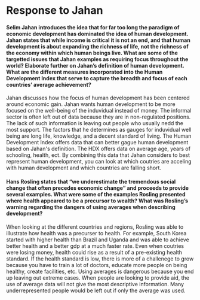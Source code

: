 # Response to Jahan

#### Selim Jahan introduces the idea that for far too long the paradigm of economic development has dominated the idea of human development. Jahan states that while income is critical it is not an end, and that human development is about expanding the richness of life, not the richness of the economy within which human beings live. What are some of the targetted issues that Jahan examples as requiring focus throughout the world? Elaborate further on Jahan’s definition of human development. What are the different measures incorporated into the Human Development Index that serve to capture the breadth and focus of each countries’ average achievement?

Jahan discusses how the focus of human development has been centered around economic gain. Jahan wants human development to be more focused on the well-being of the induvidual instead of money. The informal sector is often left out of data because they are in non-regulated positions. The lack of such information is leaving out people who usually nedd the most support. The factors that he determines as gauges for induvidual well being are long life, knowledge, and a decent standard of living. The Human Development Index offers data that can better gague human development based on Jahan's definition. The HDX offers data on average age, years of schooling, health, ect. By combining this data that Jahan considers to best represent human development, you can look at which coutries are acceling with human development and which countries are falling short.



#### Hans Rosling states that “we underestimate the tremendous social change that often precedes economic change” and proceeds to provide several examples. What were some of the examples Rosling presented where health appeared to be a precursor to wealth? What was Rosling’s warning regarding the dangers of using averages when describing development?

When looking at the different countries and regions, Rosling was able to illustrate how health was a precurser to health. For example, South Korea started with higher health than Brazil and Uganda and was able to achieve better health and a better gdp at a much faster rate. Even when coutries were losing money, health could rise as a result of a pre-existing health standard. If the health standard is low, there is more of a challenege to grow because you have to train a lot of doctors, educate more people on being healthy, create facilities, etc. Using averages is dangerous because you end up leaving out extreme cases. When people are looking to provide aid, the use of average data will not give the most descriptive information. Many underrepresented people would be left out if only the average was used.
